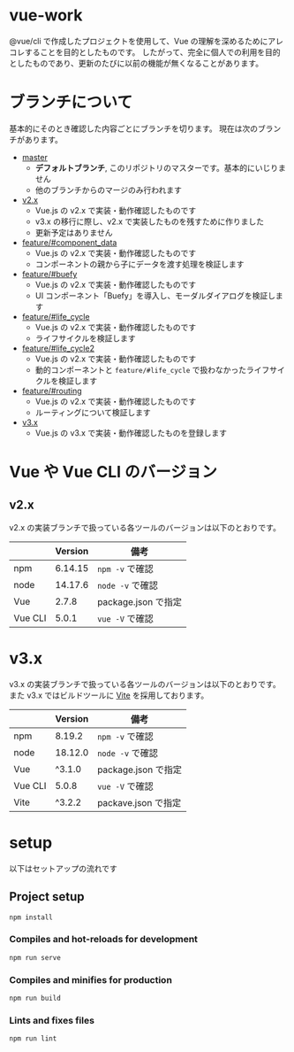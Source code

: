 # vue-work

@vue/cli で作成したプロジェクトを使用して、Vue の理解を深めるためにアレコレすることを目的としたものです。 したがって、完全に個人での利用を目的としたものであり、更新のたびに以前の機能が無くなることがあります。


# ブランチについて

基本的にそのとき確認した内容ごとにブランチを切ります。 現在は次のブランチがあります。

- [master](https://github.com/ksh-fthr/vue-work/tree/master)
  - **デフォルトブランチ**,  このリポジトリのマスターです。基本的にいじりません
  - 他のブランチからのマージのみ行われます
- [v2.x](https://github.com/ksh-fthr/vue-work/tree/v2.x)
  - Vue.js の v2.x で実装・動作確認したものです
  - v3.x の移行に際し、v2.x で実装したものを残すために作りました
  - 更新予定はありません
- [feature/#component_data](https://github.com/ksh-fthr/vue-work/tree/feature/%23component_data)
  - Vue.js の v2.x で実装・動作確認したものです
  - コンポーネントの親から子にデータを渡す処理を検証します
- [feature/#buefy](https://github.com/ksh-fthr/vue-work/tree/feature/%23buefy)
  - Vue.js の v2.x で実装・動作確認したものです
  - UI コンポーネント「Buefy」を導入し、モーダルダイアログを検証します
- [feature/#life_cycle](https://github.com/ksh-fthr/vue-work/tree/feature/%23life_cycle)
  - Vue.js の v2.x で実装・動作確認したものです
  - ライフサイクルを検証します
- [feature/#life_cycle2](https://github.com/ksh-fthr/vue-work/tree/feature/%23life_cycle2)
  - Vue.js の v2.x で実装・動作確認したものです
  - 動的コンポーネントと `feature/#life_cycle` で扱わなかったライフサイクルを検証します
- [feature/#routing](https://github.com/ksh-fthr/vue-work/pull/new/feature/%23routing)
  - Vue.js の v2.x で実装・動作確認したものです
  - ルーティングについて検証します
- [v3.x](https://github.com/ksh-fthr/vue-work/tree/v3.x)
  - Vue.js の v3.x で実装・動作確認したものを登録します

# Vue や Vue CLI のバージョン
## v2.x
v2.x の実装ブランチで扱っている各ツールのバージョンは以下のとおりです。

|         | Version | 備考                |
| ------- | ------- | ------------------- |
| npm     | 6.14.15 | `npm -v` で確認     |
| node    | 14.17.6 | `node -v` で確認    |
| Vue     | 2.7.8   | package.json で指定 |
| Vue CLI | 5.0.1   | `vue -V` で確認     |

# v3.x
v3.x の実装ブランチで扱っている各ツールのバージョンは以下のとおりです。
また v3.x ではビルドツールに [Vite](https://ja.vitejs.dev/) を採用しております。

|         | Version | 備考                |
| ------- | ------- | ------------------- |
| npm     | 8.19.2  | `npm -v` で確認     |
| node    | 18.12.0 | `node -v` で確認    |
| Vue     | ^3.1.0  | package.json で指定 |
| Vue CLI | 5.0.8   | `vue -V` で確認     |
| Vite    | ^3.2.2  | packave.json で指定 |

# setup

以下はセットアップの流れです

## Project setup

```
npm install
```

### Compiles and hot-reloads for development

```
npm run serve
```

### Compiles and minifies for production

```
npm run build
```

### Lints and fixes files

```
npm run lint
```

